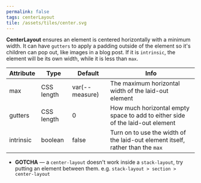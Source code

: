 ```yaml
---
permalink: false
tags: centerLayout
tile: /assets/tiles/center.svg
---
```


**CenterLayout** ensures an element is centered horizontally with a minimum width.
It can have `gutters` to apply a padding outside of the element so it's children can pop out, like images in a blog post.
If it is `intrinsic`, the element will be its own width, while it is less than `max`.

| Attribute | Type       | Default        | Info                                                                           |
| --------- | ---------- | -------------- | ------------------------------------------------------------------------------ |
| max       | CSS length | var(--measure) | The maximum horizontal width of the laid-out element                           |
| gutters   | CSS length | 0              | How much horizontal empty space to add to either side of the laid-out element  |
| intrinsic | boolean    | false          | Turn on to use the width of the laid-out element itself, rather than the `max` |

- **GOTCHA** — a `center-layout` doesn't work inside a `stack-layout`, try putting an element between them. e.g. `stack-layout > section > center-layout`
